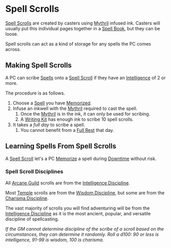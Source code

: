 # Spell Scrolls

[Spell Scrolls](Spell%20Scrolls.md) are created by casters using [Mythril](../Mythril.md) infused ink. Casters will usually put this individual pages together in a [Spell Book](../../Items/Individual%20Item%20Cards/Gear/100%20Coins/Blank%20Book.md), but they can be loose.

Spell scrolls can act as a kind of storage for any spells the PC comes across.

## Making Spell Scrolls

A PC can scribe [Spells](Spells.md) onto a [Spell Scroll](Spell%20Scrolls.md) if they have an [Intelligence](../../Player%20Characters/Chosen%20Statistics/Intelligence.md) of 2 or more.

The procedure is as follows.

1. Choose a [Spell](Spells.md) you have [Memorized](Spell%20Memorization.md).
2. Infuse an inkwell with the [Mythril](../Mythril.md) required to cast the spell.
	1. Once the [Mythril](../Mythril.md) is in the ink, it can only be used for scribing.
	2. A [Writing Kit](../../Items/Individual%20Item%20Cards/Gear/50%20Coins/Writing%20Kit.md) has enough ink to scribe 10 spell scrolls.
3. It takes a *full day* to scribe a spell.
	1. You cannot benefit from a [Full Rest](../../Game%20Procedures/Resting.md#Full%20Rest) that day.

## Learning Spells From Spell Scrolls

A [Spell Scroll](Spell%20Scrolls.md) let's a PC [Memorize](Spell%20Memorization.md) a spell during [Downtime](../../Player%20Characters/Derived%20Statistics/Level.md#Downtime) without risk.

### Spell Scroll Disciplines

All [Arcane Guild](../../Economy/Detailed%20Prices/Relevant%20Prices/Arcane%20Guild.md) scrolls are from the [Intelligence Discipline](../The%20Spellcasting%20Disciplines/Intelligence%20Discipline.md).

Most [Temple](../../Economy/Detailed%20Prices/Relevant%20Prices/Holy%20Temple.md) scrolls are from the [Wisdom Discipline](../The%20Spellcasting%20Disciplines/Wisdom%20Discipline.md), but some are from the [Charisma Discipline](../The%20Spellcasting%20Disciplines/Charisma%20Discipline.md).

The vast majority of scrolls you will find adventuring will be from the [Intelligence Discipline](../The%20Spellcasting%20Disciplines/Intelligence%20Discipline.md) as it is the most ancient, popular, and versatile discipline of spellcasting.

 *If the GM cannot determine discipline of the scribe of a scroll based on the circumstances, they can determine it randomly. Roll a d100: 90 or less is intelligence, 91-99 is wisdom, 100 is charisma.*
